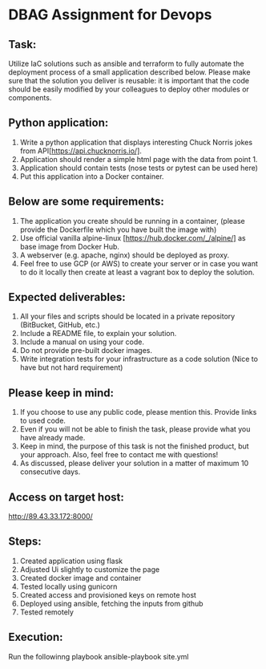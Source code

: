 # DBAG Assignment for Devops #

## Task:
Utilize IaC solutions such as ansible and terraform to fully automate the deployment process of a small application described below. Please make sure that the solution you deliver is reusable: it is important that the code should be easily modified by your colleagues to deploy other modules or components.
 
## Python application:
1. Write a python application that displays interesting Chuck Norris jokes from API[https://api.chucknorris.io/].
2. Application should render a simple html page with the data from point 1.
3. Application should contain tests (nose tests or pytest can be used here)
4. Put this application into a Docker container.
 
## Below are some requirements:
1. The application you create should be running in a container, (please provide the Dockerfile which you have built the image with) 
2. Use official vanilla alpine-linux [https://hub.docker.com/_/alpine/] as base image from Docker Hub.
3. A webserver (e.g. apache, nginx) should be deployed as proxy.
4. Feel free to use GCP (or AWS) to create your server or in case you want to do it locally then create at least a vagrant box to deploy the solution.
 
## Expected deliverables:
1. All your files and scripts should be located in a private repository (BitBucket, GitHub, etc.)
2. Include a README file, to explain your solution.
3. Include a manual on using your code.
4. Do not provide pre-built docker images.
5. Write integration tests for your infrastructure as a code solution (Nice to have but not hard requirement)
 
## Please keep in mind:
1. If you choose to use any public code, please mention this. Provide links to used code.
2. Even if you will not be able to finish the task, please provide what you have already made.
3. Keep in mind, the purpose of this task is not the finished product, but your approach. Also, feel free to contact me with questions!
 4. As discussed, please deliver your solution in a matter of maximum 10 consecutive days. 

## Access on target host:
http://89.43.33.172:8000/

## Steps:
1. Created application using flask
2. Adjusted Ui slightly to customize the page
3. Created docker image and container
4. Tested locally using gunicorn
5. Created access and provisioned keys on remote host
6. Deployed using ansible, fetching the inputs from github
7. Tested remotely

## Execution:
Run the followinng playbook
ansible-playbook site.yml

